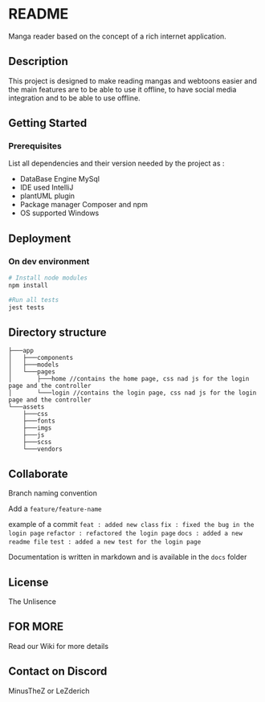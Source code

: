 # README

Manga reader based on the concept of a rich internet application.

## Description

This project is designed to make reading mangas and webtoons easier and the main features are to be able to use it offline, to have social media integration and to be able to use offline.

## Getting Started

### Prerequisites

List all dependencies and their version needed by the project as :

* DataBase Engine MySql
* IDE used IntelliJ
* plantUML plugin
* Package manager Composer and npm
* OS supported Windows

## Deployment

### On dev environment

```bash
# Install node modules
npm install

#Run all tests
jest tests
```

## Directory structure

```text
├───app
│   ├───components
│   ├───models
│   └───pages
│       ├───home //contains the home page, css nad js for the login page and the controller
│       └───login //contains the login page, css nad js for the login page and the controller
└───assets
    ├───css
    ├───fonts
    ├───imgs
    ├───js
    ├───scss
    └───vendors
```

## Collaborate

Branch naming convention
 
Add a `feature/feature-name`

example of a commit 
`feat : added new class`
`fix : fixed the bug in the login page`
`refactor : refactored the login page`
`docs : added a new readme file`
`test : added a new test for the login page`

Documentation is written in markdown and is available in the `docs` folder

## License

The Unlisence

## FOR MORE
Read our Wiki for more details

## Contact on Discord

MinusTheZ or LeZderich
